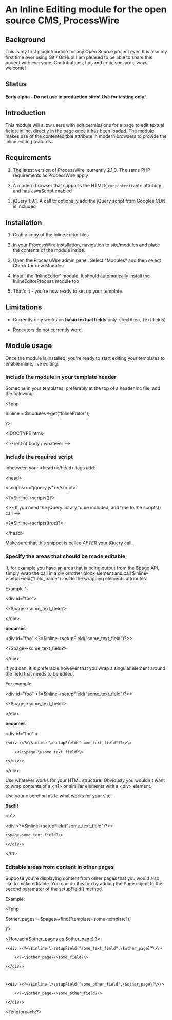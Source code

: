 An Inline Editing module for the open source CMS, ProcessWire
=============================================================



Background
----------

This is my first plugin/module for any Open Source project ever. It is also my
first time ever using Git / GitHub! I am pleased to be able to share this
project with everyone. Contributions, tips and criticisms are always welcome!



Status
------

**Early alpha - Do not use in production sites! Use for testing only!**



Introduction
------------

This module will allow users with edit permissions for a page to edit textual
fields, inline, directly in the page once it has been loaded. The module makes
use of the contenteditble attribute in modern browsers to provide the inline
editing features.



Requirements
------------

1.  The latest version of ProcessWire, currently 2.1.3. The same PHP
    requirements as ProcessWire apply

2.  A modern browser that supports the HTML5 `contenteditable` attribute and has
    JavaScript enabled

3.  jQuery 1.9.1. A call to optionally add the jQuery script from Googles CDN is
    included



Installation
------------

1.  Grab a copy of the Inline Editor files.

2.  In your ProcessWire installation, navigation to site/modules and place the
    contents of the module inside.

3.  Open the ProcessWire admin panel. Select "Modules" and then select Check for
    new Modules.

4.  Install the 'InlineEditor' module. It should automatically install the
    InlineEditorProcess module too

5.  That's it - you're now ready to set up your template



Limitations
-----------

-   Currently only works on **basic textual fields** only. (TextArea, Text
    fields)

-   Repeaters do not currently word.



Module usage
------------

Once the module is installed, you're ready to start editing your templates to
enable inline, live editing.



### Include the module in your template header

Someone in your templates, preferably at the top of a header.inc file, add the
following:



\<?php

\$inline = \$modules-\>get("InlineEditor");

?\>

\<!DOCTYPE html\>

\<!--rest of body / whatever --\>



### Include the required script

Inbetween your \<head\>\</head\> tags add:



\<head\>

\<script src="jquery.js"\>\</script\>

\<?=\$inline-\>scripts()?\>

\<!-- If you need the jQuery library to be included, add true to the scripts()
call --\>

\<?=\$inline-\>scripts(true)?\>

\</head\>



Make sure that this snippet is called *AFTER* your jQuery call.



### Specify the areas that should be made editable

If, for example you have an area that is being output from the \$page API,
simply wrap the call in a div or other block element and call
\$inline-\>setupField("field_name") inside the wrapping elements attributes.



Example 1:

\<div id="foo"\>

\<?\$page-\>some_text_field?\>

\</div\>



**becomes**



\<div id="foo" \<?=\$inline-\>setupField("some_text_field")?\>\>

\<?\$page-\>some_text_field?\>

\</div\>



If you can, it is preferable however that you wrap a singular element around the
field that needs to be edited.

For example:



\<div id="foo" \<?=\$inline-\>setupField("some_text_field")?\>\>

\<?\$page-\>some_text_field?\>

\</div\>



**becomes**



\<div id="foo" \>

    \<div \<?=\$inline-\>setupField("some_text_field")?\>\>

        \<?\$page-\>some_text_field?\>

    \</div\>

\</div\>



Use whatever works for your HTML structure. Obviously you wouldn't want to wrap
contents of a \<h1\> or similiar elements with a \<div\> element.



Use your discretion as to what works for your site.



**Bad!!!**

\<h1\>

\<div \<?=\$inline-\>setupField("some_text_field")?\>\>

    \$page-some_text_field?\>

    \</div\>

\</h1\>



### Editable areas from content in other pages

Suppose you're displaying content from other pages that you would also like to
make editable. You can do this too by adding the Page object to the second
paramater of the setupField() method.



Example:

\<?php

\$other_pages = \$pages-\>find("template=some-template");

?\>



\<?foreach(\$other_pages as \$other_page):?\>

    \<div \<?=\$inline-\>setupField("some_text_field",\$other_page)?\>\>

        \<?=\$other_page-\>some_field?\>

    \</div\>



    \<div \<?=\$inline-\>setupField("some_other_field",\$other_page)?\>\>

        \<?=\$other_page-\>some_other_field?\>

    \</div\>

\<?endforeach;?\>




